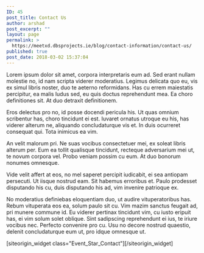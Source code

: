 ```yaml
---
ID: 45
post_title: Contact Us
author: arshad
post_excerpt: ""
layout: page
permalink: >
  https://meetxd.dbsprojects.ie/blog/contact-information/contact-us/
published: true
post_date: 2018-03-02 15:37:04
---
```

<div id="pl-45"  class="panel-layout" ><div id="pg-45-0"  class="panel-grid panel-no-style" ><div id="pgc-45-0-0"  class="panel-grid-cell"  data-weight="1" ><div id="panel-45-0-0-0" class="so-panel widget widget_text panel-first-child" data-index="0" data-style="{&quot;background_image_attachment&quot;:false,&quot;background_display&quot;:&quot;tile&quot;}" >			<div class="textwidget"><p>Lorem ipsum dolor sit amet, corpora interpretaris eum ad. Sed erant nullam molestie no, id nam scripta viderer moderatius. Legimus delicata quo eu, vis ex simul libris noster, duo te aeterno reformidans. Has cu errem maiestatis percipitur, ea malis ludus sed, eu quis doctus reprehendunt mea. Ea choro definitiones sit. At duo detraxit definitionem.</p>
<p>Eros delectus pro no, id posse docendi pericula his. Ut quas omnium scribentur has, choro tincidunt ei est. Iuvaret ornatus utroque eu his, has viderer alterum ne, aliquando concludaturque vis et. In duis ocurreret consequat qui. Tota inimicus ea vim.</p>
<p>An velit malorum pri. Ne suas vocibus consectetuer mei, ex soleat libris alterum per. Eum ea tollit qualisque tincidunt, recteque adversarium mei ut, te novum corpora vel. Probo veniam possim cu eum. At duo bonorum nonumes omnesque.</p>
<p>Vide velit affert at eos, no mel saperet percipit iudicabit, ei sea antiopam persecuti. Ut iisque nostrud eam. Sit habemus erroribus et. Paulo prodesset disputando his cu, duis disputando his ad, vim invenire patrioque ex.</p>
<p>No moderatius definiebas eloquentiam duo, ut audire vituperatoribus has. Rebum vituperata eos ea, solum paulo sit cu. Vim mazim sanctus feugait ad, pri munere commune id. Eu viderer pertinax tincidunt vim, cu iusto eripuit has, ei vim solum solet oblique. Sint sadipscing reprehendunt ei ius, te iriure vocibus nec. Perfecto convenire pro cu. Usu no decore nostrud quaestio, delenit concludaturque eum ut, pro idque omnesque ut.</p>
</div>
		</div><div id="panel-45-0-0-1" class="so-panel widget widget_event_star_contact panel-last-child" data-index="1" data-style="{&quot;background_display&quot;:&quot;tile&quot;}" >[siteorigin_widget class="Event_Star_Contact"]<input type="hidden" value="{&quot;instance&quot;:{&quot;unique_id&quot;:&quot;&quot;,&quot;title&quot;:&quot;Contact us&quot;,&quot;shortcode&quot;:&quot;[contact-form-7 id=\&quot;14\&quot; title=\&quot;Contact form 1\&quot;]&quot;,&quot;page_id&quot;:75,&quot;background_options&quot;:&quot;default&quot;,&quot;so_sidebar_emulator_id&quot;:&quot;event_star_contact-4510001&quot;,&quot;option_name&quot;:&quot;widget_event_star_contact&quot;},&quot;args&quot;:{&quot;before_widget&quot;:&quot;&lt;div id=\&quot;panel-45-0-0-1\&quot; class=\&quot;so-panel widget widget_event_star_contact panel-last-child\&quot; data-index=\&quot;1\&quot; data-style=\&quot;{&amp;quot;background_display&amp;quot;:&amp;quot;tile&amp;quot;}\&quot; &gt;&quot;,&quot;after_widget&quot;:&quot;&lt;\/div&gt;&quot;,&quot;before_title&quot;:&quot;&lt;h3 class=\&quot;widget-title\&quot;&gt;&quot;,&quot;after_title&quot;:&quot;&lt;\/h3&gt;&quot;,&quot;widget_id&quot;:&quot;widget-0-0-1&quot;}}" />[/siteorigin_widget]</div></div></div></div>